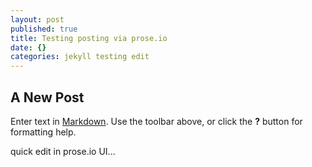 ```yaml
---
layout: post
published: true
title: Testing posting via prose.io
date: {}
categories: jekyll testing edit
---
```


## A New Post

Enter text in [Markdown](http://daringfireball.net/projects/markdown/). Use the toolbar above, or click the **?** button for formatting help.

quick edit in prose.io UI...